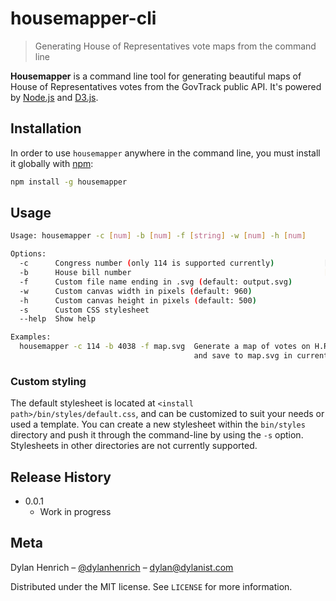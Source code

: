 # housemapper-cli
> Generating House of Representatives vote maps from the command line


**Housemapper** is a  command line tool for generating beautiful maps of House of Representatives votes from the GovTrack public API. It's powered by [Node.js](https://nodejs.org/) and [D3.js](https://d3js.org/).


## Installation

In order to use ``housemapper`` anywhere in the command line, you must install it globally with [npm](https://www.npmjs.com/):

```sh
npm install -g housemapper
```


## Usage

```sh
Usage: housemapper -c [num] -b [num] -f [string] -w [num] -h [num]

Options:
  -c      Congress number (only 114 is supported currently)           [required]
  -b      House bill number                                           [required]
  -f      Custom file name ending in .svg (default: output.svg)
  -w      Custom canvas width in pixels (default: 960)
  -h      Custom canvas height in pixels (default: 500)
  -s      Custom CSS stylesheet
  --help  Show help

Examples:
  housemapper -c 114 -b 4038 -f map.svg  Generate a map of votes on H.R. 4038
                                         and save to map.svg in current working directory
```

### Custom styling

The default stylesheet is located at ``<install path>/bin/styles/default.css``, and can be customized to suit your needs or used a template. You can create a new stylesheet within the ``bin/styles`` directory and push it through the command-line by using the ``-s`` option. Stylesheets in other directories are not currently supported.

## Release History

* 0.0.1
    * Work in progress

## Meta

Dylan Henrich – [@dylanhenrich](https://twitter.com/dylanhenrich) – dylan@dylanist.com

Distributed under the MIT license. See ``LICENSE`` for more information.
